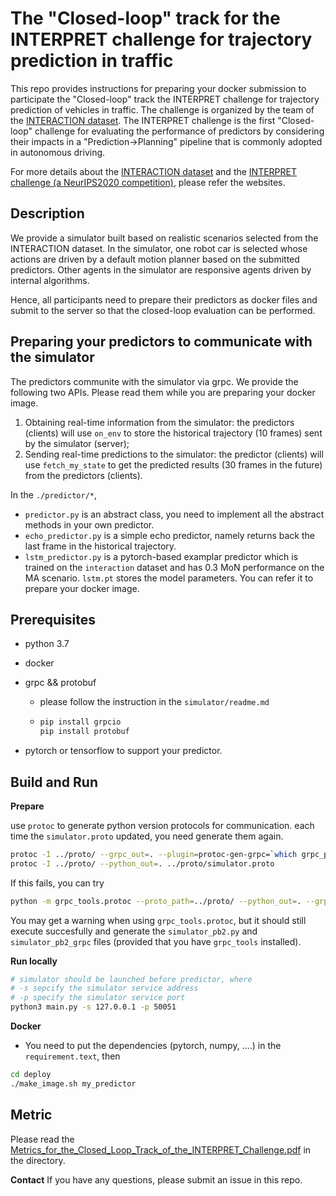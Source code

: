 # The "Closed-loop" track for the INTERPRET challenge for trajectory prediction in traffic #

This repo provides instructions for preparing your docker submission to participate the "Closed-loop" track the INTERPRET challenge for trajectory prediction of vehicles in traffic. The challenge is organized by the team of the [INTERACTION dataset](http://interaction-dataset.com). The INTERPRET challenge is the first "Closed-loop" challenge for evaluating the performance of predictors by considering their impacts in a "Prediction->Planning" pipeline that is commonly adopted in autonomous driving.

For more details about the [INTERACTION dataset](http://interaction-dataset.com) and the [INTERPRET challenge (a NeurIPS2020 competition)](http://challenge.interaction-dataset.com/prediction-challenge/intro), please refer the websites.

## Description
We provide a simulator built based on realistic scenarios selected from the INTERACTION dataset. In the simulator, one robot car is selected whose actions are driven by a default motion planner based on the submitted predictors. Other agents in the simulator are responsive agents driven by internal algorithms.

Hence, all participants need to prepare their predictors as docker files and submit to the server so that the closed-loop evaluation can be performed.

## Preparing your predictors to communicate with the simulator
The predictors communite with the simulator via grpc. We provide the following two APIs. Please read them while you are preparing your docker image.
1. Obtaining real-time information from the simulator: the predictors (clients) will use `on_env` to store the historical trajectory (10 frames) sent by the simulator (server);
2. Sending real-time predictions to the simulator: the predictor (clients) will use `fetch_my_state` to get the predicted results (30 frames in the future) from the predictors (clients).

In the `./predictor/*`,

- `predictor.py` is an abstract class, you need to implement all the abstract methods in your own predictor.
- `echo_predictor.py` is a simple echo predictor, namely returns back the last frame in the historical trajectory.
- `lstm_predictor.py` is a pytorch-based examplar predictor which is trained on the `interaction` dataset and has 0.3 MoN performance on the MA scenario. `lstm.pt` stores the model parameters. You can refer it to prepare your docker image.

## Prerequisites ##

 - python 3.7

 - docker

 - grpc && protobuf

    - please follow the instruction in the `simulator/readme.md`

    - ```bash
      pip install grpcio
      pip install protobuf
      ```

 - pytorch or tensorflow to support your predictor.

## Build and Run ##
**Prepare**

use `protoc` to generate python version protocols for communication.
each time the `simulator.proto` updated, you need generate them again.
```bash
protoc -I ../proto/ --grpc_out=. --plugin=protoc-gen-grpc=`which grpc_python_plugin` ../proto/simulator.proto
protoc -I ../proto/ --python_out=. ../proto/simulator.proto
```

If this fails, you can try
```bash
python -m grpc_tools.protoc --proto_path=../proto/ --python_out=. --grpc_python_out=. ../proto/simulator.proto
```
You may get a warning when using `grpc_tools.protoc`, but it should still execute succesfully and generate the `simulator_pb2.py` and `simulator_pb2_grpc` files (provided that you have `grpc_tools` installed).

**Run locally**

```bash
# simulator should be launched before predictor, where
# -s sepcify the simulator service address
# -p specify the simulator service port
python3 main.py -s 127.0.0.1 -p 50051
```

**Docker**

- You need to put the dependencies (pytorch, numpy, ....) in the `requirement.text`, then

```bash
cd deploy
./make_image.sh my_predictor
```

## Metric
Please read the [Metrics_for_the_Closed_Loop_Track_of_the_INTERPRET_Challenge.pdf](./Metrics_for_the_Closed_Loop_Track_of_the_INTERPRET_Challenge.pdf) in the directory.


**Contact**
If you have any questions, please submit an issue in this repo. 
